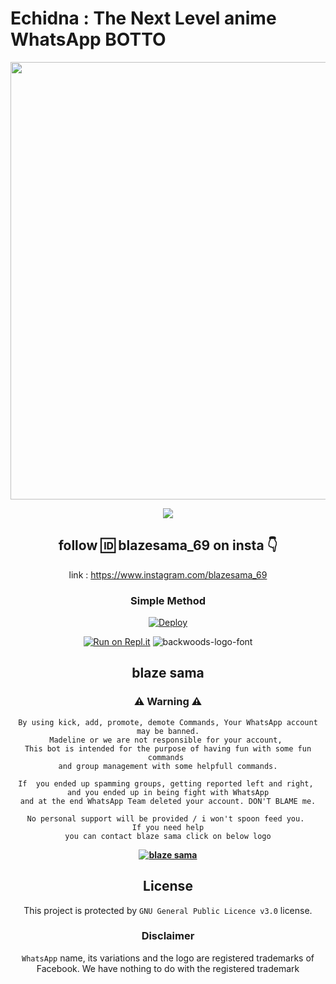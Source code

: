  # **Echidna : The Next Level anime WhatsApp BOTTO**
<div align="center">

 </a>
</p>
<div align="center">
  <p align="center">
<img src="https://w0.peakpx.com/wallpaper/836/75/HD-wallpaper-re-zero-anime-echidna-girl-manga-theme.jpg" width="700"></br></a>


<div align="center">

 </a>
</p>
<div align="center">
  <p align="center">
<img src=https://w0.peakpx.com/wallpaper/529/724/HD-wallpaper-anime-re-zero-starting-life-in-another-world-echidna-re-zero-subaru-natsuki.jpg>
</p>
 



## follow 🆔 blazesama_69 on insta 👇

  link : https://www.instagram.com/blazesama_69





  ### Simple Method
  
[![Deploy](https://www.herokucdn.com/deploy/button.svg)](https://heroku.com/deploy?template=https://github.com/Blazemaster69/Echidna)



  
[![Run on Repl.it](https://repl.it/badge/github/quiec/whatsAlfa)](https://replit.com/@ReinhardTuna/zim-bot?v=1)
<img src="https://fontmeme.com/permalink/220116/0c42dc0b64931810388ba399da55e927.png" alt="backwoods-logo-font" border="0"></a>  


## blaze sama
    
### ⚠ Warning ⚠

```
By using kick, add, promote, demote Commands, Your WhatsApp account may be banned.
Madeline or we are not responsible for your account, 
This bot is intended for the purpose of having fun with some fun commands 
and group management with some helpfull commands.

If  you ended up spamming groups, getting reported left and right, 
and you ended up in being fight with WhatsApp
and at the end WhatsApp Team deleted your account. DON'T BLAME me.

No personal support will be provided / i won't spoon feed you. 
If you need help
you can contact blaze sama click on below logo
```
**[![blaze sama](https://img.shields.io/badge/WhatsApp-25D366?style=for-the-badge&logo=whatsapp&logoColor=white)](http://wa.me/917721059975?text=Can%20you%20help%20bro)**


 
    


## License
This project is protected by `GNU General Public Licence v3.0` license.

### Disclaimer
`WhatsApp` name, its variations and the logo are registered trademarks of Facebook. We have nothing to do with the registered trademark
